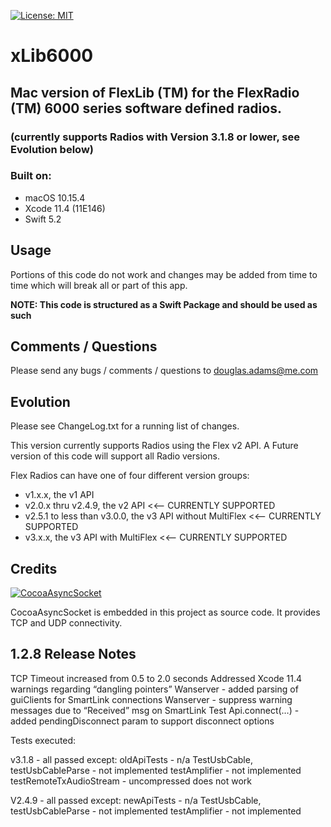 [![License: MIT](https://img.shields.io/badge/License-MIT-yellow.svg)](https://en.wikipedia.org/wiki/MIT_License)

# xLib6000
## Mac version of FlexLib (TM) for the FlexRadio (TM) 6000 series software defined radios.
###      (currently supports Radios with Version 3.1.8 or lower, see Evolution below)


### Built on:

*  macOS 10.15.4
*  Xcode 11.4 (11E146)
*  Swift 5.2


## Usage

Portions of this code do not work and changes may be added from time to time which will break all or part of this app. 

**NOTE: This code is structured as a Swift Package and should be used as such**


## Comments / Questions

Please send any bugs / comments / questions to douglas.adams@me.com


## Evolution

Please see ChangeLog.txt for a running list of changes.

This version currently supports Radios using the Flex v2 API. A Future version of this code will support all Radio versions.

Flex Radios can have one of four different version groups:
*  v1.x.x, the v1 API
*  v2.0.x thru v2.4.9, the v2 API <<-- CURRENTLY SUPPORTED
*  v2.5.1 to less than v3.0.0, the v3 API without MultiFlex <<-- CURRENTLY SUPPORTED
*  v3.x.x, the v3 API with MultiFlex <<-- CURRENTLY SUPPORTED


## Credits

[![CocoaAsyncSocket](https://img.shields.io/badge/CocoaAsyncSocket-v7.6.3-informational)](https://github.com/robbiehanson/CocoaAsyncSocket)

CocoaAsyncSocket is embedded in this project as source code. It provides TCP and UDP connectivity.


## 1.2.8 Release Notes

TCP Timeout increased from 0.5 to 2.0 seconds
Addressed Xcode 11.4 warnings regarding “dangling pointers”
Wanserver - added parsing of guiClients for SmartLink connections
Wanserver - suppress warning messages due to “Received” msg on SmartLink Test
Api.connect(…) - added pendingDisconnect param to support disconnect options



Tests executed:

v3.1.8 - all passed except:
  oldApiTests - n/a
  TestUsbCable, testUsbCableParse - not implemented
  testAmplifier - not implemented
  testRemoteTxAudioStream - uncompressed does not work

V2.4.9 - all passed except:
  newApiTests - n/a
  TestUsbCable, testUsbCableParse - not implemented
  testAmplifier - not implemented

